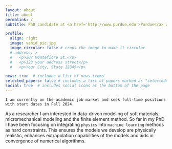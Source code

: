 ```yaml
---
layout: about
title: about
permalink: /
subtitle: PhD candidate at <a href='http://www.purdue.edu'>Purdue</a> working on applying <b> machine learning </b> methods to <b>mechanics of soft materials</b>, co-advised by Dr. Adrian Buganza Tepole and Dr. Ilias Bilionis.

profile:
  align: right
  image: vahid_pic.jpg
  image_circular: false # crops the image to make it circular
  # address: >
  #   <p>307 Montefiore St.</p>
  #   <p>123 your address street</p>
  #   <p>Your City, State 12345</p>

news: true  # includes a list of news items
selected_papers: false # includes a list of papers marked as "selected={true}"
social: true  # includes social icons at the bottom of the page
---
```

`I am currently on the academic job market and seek full-time positions with start dates in Fall 2024.`

As a researcher I am interested in data-driven modeling of soft materials, micromechanical modeling and the finite element method. So far in my PhD I have been focusing on integrating `physics` into `machine learning` methods as hard constraints. This ensures the models we develop are physically realistic, enhances extrapolation capabilities of the models and aids in convergence of numerical algorithms.

